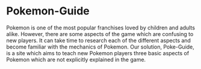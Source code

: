 # Pokemon-Guide
Pokemon is one of the most popular franchises loved by children and adults alike. However, there are some aspects of the game which are confusing to new players. It can take time to research each of the different aspects and become familiar with the mechanics of Pokemon. Our solution, Poke-Guide, is a site which aims to teach new Pokemon players three basic aspects of Pokemon which are not explicitly explained in the game. 
